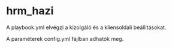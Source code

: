 # hrm_hazi
 
A playbook.yml elvégzi a kizolgáló és a kliensoldali beállításokat.

A paraméterek config.yml fájlban adhatók meg.
